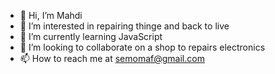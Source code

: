 - 👋 Hi, I’m Mahdi
- 👀 I’m interested in repairing thinge and back to live
- 🌱 I’m currently learning JavaScript 
- 💞️ I’m looking to collaborate on a shop to repairs electronics
- 📫 How to reach me at semomaf@gmail.com

<!---
MFeri8855/MFeri8855 is a ✨ special ✨ repository because its `README.md` (this file) appears on your GitHub profile.
You can click the Preview link to take a look at your changes.
--->
